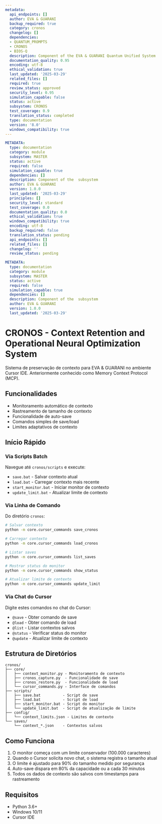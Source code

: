 ```yaml
---
metadata:
  api_endpoints: []
  author: EVA & GUARANI
  backup_required: true
  category: cronos
  changelog: []
  dependencies:
  - QUANTUM_PROMPTS
  - CRONOS
  - BIOS-Q
  description: Component of the EVA & GUARANI Quantum Unified System
  documentation_quality: 0.95
  encoding: utf-8
  ethical_validation: true
  last_updated: '2025-03-29'
  related_files: []
  required: true
  review_status: approved
  security_level: 0.95
  simulation_capable: false
  status: active
  subsystem: CRONOS
  test_coverage: 0.9
  translation_status: completed
  type: documentation
  version: '8.0'
  windows_compatibility: true
---
```

```yaml
METADATA:
  type: documentation
  category: module
  subsystem: MASTER
  status: active
  required: false
  simulation_capable: true
  dependencies: []
  description: Component of the  subsystem
  author: EVA & GUARANI
  version: 1.0.0
  last_updated: '2025-03-29'
  principles: []
  security_level: standard
  test_coverage: 0.0
  documentation_quality: 0.0
  ethical_validation: true
  windows_compatibility: true
  encoding: utf-8
  backup_required: false
  translation_status: pending
  api_endpoints: []
  related_files: []
  changelog: ''
  review_status: pending
```

```yaml
METADATA:
  type: documentation
  category: module
  subsystem: MASTER
  status: active
  required: false
  simulation_capable: true
  dependencies: []
  description: Component of the  subsystem
  author: EVA & GUARANI
  version: 1.0.0
  last_updated: '2025-03-29'
```

# CRONOS - Context Retention and Operational Neural Optimization System

Sistema de preservação de contexto para EVA & GUARANI no ambiente Cursor IDE.
Anteriormente conhecido como Memory Context Protocol (MCP).

## Funcionalidades

- Monitoramento automático de contexto
- Rastreamento de tamanho de contexto
- Funcionalidade de auto-save
- Comandos simples de save/load
- Limites adaptativos de contexto

## Início Rápido

### Via Scripts Batch

Navegue até `cronos/scripts` e execute:

- `save.bat` - Salvar contexto atual
- `load.bat` - Carregar contexto mais recente
- `start_monitor.bat` - Iniciar monitor de contexto
- `update_limit.bat` - Atualizar limite de contexto

### Via Linha de Comando

Do diretório `cronos`:

```bash
# Salvar contexto
python -m core.cursor_commands save_cronos

# Carregar contexto
python -m core.cursor_commands load_cronos

# Listar saves
python -m core.cursor_commands list_saves

# Mostrar status do monitor
python -m core.cursor_commands show_status

# Atualizar limite de contexto
python -m core.cursor_commands update_limit
```

### Via Chat do Cursor

Digite estes comandos no chat do Cursor:

- `@save` - Obter comando de save
- `@load` - Obter comando de load
- `@list` - Listar contextos salvos
- `@status` - Verificar status do monitor
- `@update` - Atualizar limite de contexto

## Estrutura de Diretórios

```
cronos/
├── core/
│   ├── context_monitor.py - Monitoramento de contexto
│   ├── cronos_capture.py  - Funcionalidade de save
│   ├── cronos_restore.py  - Funcionalidade de load
│   └── cursor_commands.py - Interface de comandos
├── scripts/
│   ├── save.bat          - Script de save
│   ├── load.bat          - Script de load
│   ├── start_monitor.bat - Script do monitor
│   └── update_limit.bat  - Script de atualização de limite
├── config/
│   └── context_limits.json - Limites de contexto
└── saves/
    └── context_*.json    - Contextos salvos
```

## Como Funciona

1. O monitor começa com um limite conservador (100.000 caracteres)
2. Quando o Cursor solicita novo chat, o sistema registra o tamanho atual
3. O limite é ajustado para 90% do tamanho medido por segurança
4. Auto-save dispara em 80% da capacidade ou a cada 30 minutos
5. Todos os dados de contexto são salvos com timestamps para rastreamento

## Requisitos

- Python 3.6+
- Windows 10/11
- Cursor IDE
